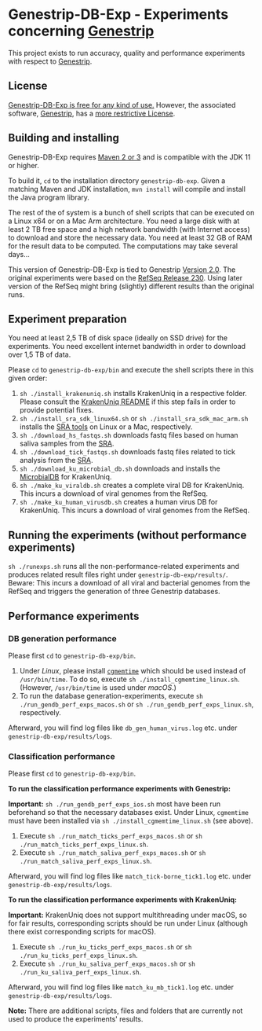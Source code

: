 **Genestrip-DB-Exp** - Experiments concerning [Genestrip](https://github.com/pfeiferd/genestrip)
===============================================
  
This project exists to run accuracy, quality and performance experiments with respect to [Genestrip]([Genestrip](https://github.com/pfeiferd/genestrip)).

## License

[Genestrip-DB-Exp is free for any kind of use.](./LICENSE.txt) 
However, the associated software, [Genestrip](https://github.com/pfeiferd/genestrip), has a [more restrictive License](https://github.com/pfeiferd/genestrip#license). 

## Building and installing

Genestrip-DB-Exp requires [Maven 2 or 3](https://maven.apache.org/) and is compatible with the JDK 11 or higher.

To build it, `cd` to the installation directory `genestrip-db-exp`. Given a matching Maven and JDK installation, `mvn install` will compile and install the Java program library.

The rest of the of system is a bunch of shell scripts that can be executed on a Linux x64 or on a Mac Arm architecture.
You need a large disk with at least 2 TB free space and a high network bandwidth (with Internet access) to download and store the necessary data.
You need at least 32 GB of RAM for the result data to be computed. The computations may take several days...

This version of Genestrip-DB-Exp is tied to Genestrip [Version 2.0](https://github.com/pfeiferd/genestrip/releases/tag/v2.0).
The original experiments were based on the [RefSeq Release 230](https://ftp.ncbi.nlm.nih.gov/refseq/release/RELEASE_NUMBER).
Using later version of the RefSeq might bring (slightly) different results than the original runs.

## Experiment preparation

You need at least 2,5 TB of disk space (ideally on SSD drive) for the experiments.
You need excellent internet bandwidth in order to download over 1,5 TB of data.

Please `cd` to `genestrip-db-exp/bin` and execute the shell scripts there
in this given order:

1) `sh ./install_krakenuniq.sh` installs KrakenUniq in a respective folder. Please consult the [KrakenUniq README](https://github.com/fbreitwieser/krakenuniq/blob/master/README.md#installation) if this step fails in order to provide potential fixes.
2) `sh ./install_sra_sdk_linux64.sh` or `sh ./install_sra_sdk_mac_arm.sh` installs the [SRA tools](https://github.com/ncbi/sra-tools/wiki/01.-Downloading-SRA-Toolkit) on Linux or a Mac, respectively.
3) `sh ./download_hs_fastqs.sh` downloads fastq files based on human saliva samples from the [SRA](https://www.ncbi.nlm.nih.gov/sra/).
4) `sh ./download_tick_fastqs.sh` downloads fastq files related to tick analysis from the [SRA](https://www.ncbi.nlm.nih.gov/sra/).
5) `sh ./download_ku_microbial_db.sh` downloads and installs the [MicrobialDB](https://benlangmead.github.io/aws-indexes/k2) for KrakenUniq.
6) `sh ./make_ku_viraldb.sh` creates a complete viral DB for KrakenUniq. This incurs a download of viral genomes from the RefSeq.
7) `sh ./make_ku_human_virusdb.sh` creates a human virus DB for KrakenUniq. This incurs a download of viral genomes from the RefSeq.

## Running the experiments (without performance experiments)

`sh ./runexps.sh` runs all the non-performance-related experiments and produces related result files right under `genestrip-db-exp/results/`. 
Beware: This incurs a download of all viral and bacterial genomes from the RefSeq and triggers the generation of three Genestrip databases.

## Performance experiments

### DB generation performance

Please first `cd` to `genestrip-db-exp/bin`.

1) Under *Linux*, please install [`cgmemtime`](https://github.com/gsauthof/cgmemtime) which should be used
instead of `/usr/bin/time`. To do so, execute `sh ./install_cgmemtime_linux.sh`. (However, `/usr/bin/time` is used under *macOS*.)
2) To run the database generation-experiments, execute
`sh ./run_gendb_perf_exps_macos.sh` or `sh ./run_gendb_perf_exps_linux.sh`, respectively.

Afterward, you will find log files like `db_gen_human_virus.log` etc. under `genestrip-db-exp/results/logs`.

### Classification performance

Please first `cd` to `genestrip-db-exp/bin`.

**To run the classification performance experiments with Genestrip:**

**Important:** `sh ./run_gendb_perf_exps_ios.sh` most have been
run beforehand so that the necessary databases exist.
Under Linux, `cgmemtime` must have been installed via `sh ./install_cgmemtime_linux.sh` (see above).

1) Execute `sh ./run_match_ticks_perf_exps_macos.sh` or `sh ./run_match_ticks_perf_exps_linux.sh`.
2) Execute `sh ./run_match_saliva_perf_exps_macos.sh` or `sh ./run_match_saliva_perf_exps_linux.sh`.

Afterward, you will find log files like `match_tick-borne_tick1.log` etc. under `genestrip-db-exp/results/logs`.

**To run the classification performance experiments with KrakenUniq:**

**Important:** KrakenUniq does not support multithreading under macOS,
so for fair results, corresponding scripts should be run under Linux (although there exist corresponding scripts for macOS).
1) Execute `sh ./run_ku_ticks_perf_exps_macos.sh` or `sh ./run_ku_ticks_perf_exps_linux.sh`.
2) Execute `sh ./run_ku_saliva_perf_exps_macos.sh` or `sh ./run_ku_saliva_perf_exps_linux.sh`.

Afterward, you will find log files like `match_ku_mb_tick1.log` etc. under `genestrip-db-exp/results/logs`.

**Note:** There are additional scripts, files and folders that are currently not used to produce the experiments' results.
